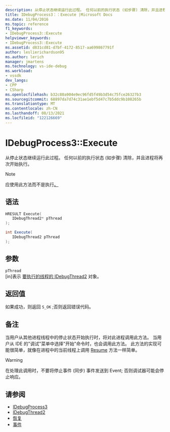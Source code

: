```yaml
---
description: 从停止状态继续运行此过程。 任何以前的执行状态 (如步骤) 清除，并且进程将再次开始执行。
title: IDebugProcess3：：Execute |Microsoft Docs
ms.date: 11/04/2016
ms.topic: reference
f1_keywords:
- IDebugProcess3::Execute
helpviewer_keywords:
- IDebugProcess3::Execute
ms.assetid: d831cd81-d7bf-4172-8517-aa699867791f
author: leslierichardson95
ms.author: lerich
manager: jmartens
ms.technology: vs-ide-debug
ms.workload:
- vssdk
dev_langs:
- CPP
- CSharp
ms.openlocfilehash: b32c80a904e9ec96fd5f49b3d54c75fce26327b3
ms.sourcegitcommit: 68897da7d74c31ae1ebf5d47c7b5ddc9b108265b
ms.translationtype: MT
ms.contentlocale: zh-CN
ms.lasthandoff: 08/13/2021
ms.locfileid: "122126669"
---
```

# <a name="idebugprocess3execute"></a>IDebugProcess3::Execute
从停止状态继续运行此过程。 任何以前的执行状态 (如步骤) 清除，并且进程将再次开始执行。

> [!NOTE]
> 应使用此方法而不是执行[。](../../../extensibility/debugger/reference/idebugprogram2-execute.md)

## <a name="syntax"></a>语法

```cpp
HRESULT Execute(
   IDebugThread2* pThread
);
```

```csharp
int Execute(
   IDebugThread2 pThread
);
```

## <a name="parameters"></a>参数
`pThread`\
[in]表示 [要执行的线程的 IDebugThread2](../../../extensibility/debugger/reference/idebugthread2.md) 对象。

## <a name="return-value"></a>返回值
 如果成功，则返回 `S_OK` ;否则返回错误代码。

## <a name="remarks"></a>备注
 当用户从其他进程线程中的停止状态开始执行时，将对此进程调用此方法。 当用户从 IDE 的"调试"菜单中选择"开始"命令时，也会调用此方法。 此方法的实现可能很简单，就像在进程中的当前线程上调用 [Resume](../../../extensibility/debugger/reference/idebugthread2-resume.md) 方法一样简单。

> [!WARNING]
> 在处理此调用时，不要将停止事件 (同步) 事件发送到 Event; [](../../../extensibility/debugger/reference/idebugeventcallback2-event.md)否则调试器可能会停止响应。

## <a name="see-also"></a>请参阅
- [IDebugProcess3](../../../extensibility/debugger/reference/idebugprocess3.md)
- [IDebugThread2](../../../extensibility/debugger/reference/idebugthread2.md)
- [恢复](../../../extensibility/debugger/reference/idebugthread2-resume.md)
- [事件](../../../extensibility/debugger/reference/idebugeventcallback2-event.md)
